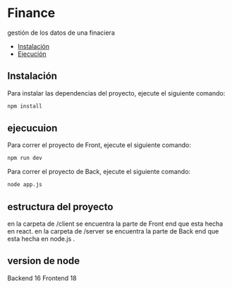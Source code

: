 # Finance
gestión de los datos de una finaciera

- [Instalación](#instalación)
- [Ejecución](#ejecución)

## Instalación
Para instalar las dependencias del proyecto, ejecute el siguiente comando:
```bash
npm install
```
## ejecucuion

Para correr el proyecto de Front, ejecute el siguiente comando:

```bash
npm run dev
```
Para correr el proyecto de Back, ejecute el siguiente comando:

```bash
node app.js
```

## estructura del proyecto

en la carpeta de /client se encuentra la parte de Front end que esta hecha en react.
en la carpeta de /server se encuentra la parte de Back end que esta hecha en node.js .

## version de node
Backend 16
Frontend 18